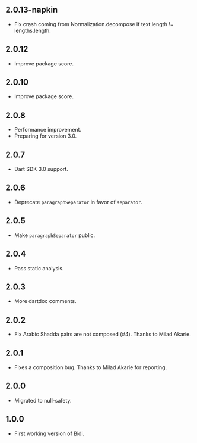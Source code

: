 ## 2.0.13-napkin

* Fix crash coming from Normalization.decompose if text.length != lengths.length.

## 2.0.12

* Improve package score.

## 2.0.10

* Improve package score.

## 2.0.8

* Performance improvement.
* Preparing for version 3.0.

## 2.0.7

* Dart SDK 3.0 support.

## 2.0.6

* Deprecate `paragraphSeparator` in favor of `separator`.

## 2.0.5

* Make `paragraphSeparator` public.

## 2.0.4

* Pass static analysis.

## 2.0.3

* More dartdoc comments.

## 2.0.2

* Fix Arabic Shadda pairs are not composed (#4). Thanks to Milad Akarie.

## 2.0.1

* Fixes a composition bug. Thanks to Milad Akarie for reporting.

## 2.0.0

* Migrated to null-safety.

## 1.0.0

* First working version of Bidi.
